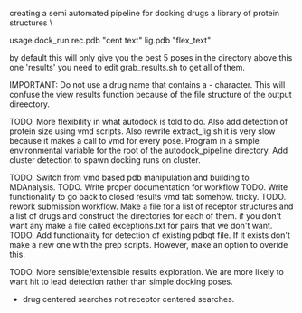 creating a semi automated pipeline for docking drugs a library of protein structures \\

usage  dock_run rec.pdb "cent text" lig.pdb "flex_text"

by default this will only give you the best 5 poses in the directory above this one 'results' you need to edit grab_results.sh to 
get all of them. 


IMPORTANT: Do not use a drug name that contains a - character. This will confuse the view results function because of the file structure of the output direectory.

TODO. More flexibility in what autodock is told to do. Also add detection of protein size using vmd scripts. Also rewrite extract_lig.sh it is very slow because it makes a call to vmd for every pose. Program in a simple environmental variable for the root of the autodock_pipeline directory. Add cluster detection to spawn docking runs on cluster.

TODO. Switch from vmd based pdb manipulation and building to MDAnalysis.
TODO. Write proper documentation for workflow
TODO. Write functionality to go back to closed results vmd tab somehow. tricky.
TODO. rework submission workflow. Make a file for a list of receptor structures and a list of drugs and construct the directories for each of them. if you don't want any make a file called exceptions.txt for pairs that we don't want. 
TODO. Add functionality for detection of existing pdbqt file. If it exists don't make a new one with the prep scripts. However, make an option to overide this. 

TODO. More sensible/extensible results exploration. We are more likely to want hit to lead detection rather than simple docking poses. 
- drug centered searches not receptor centered searches. 